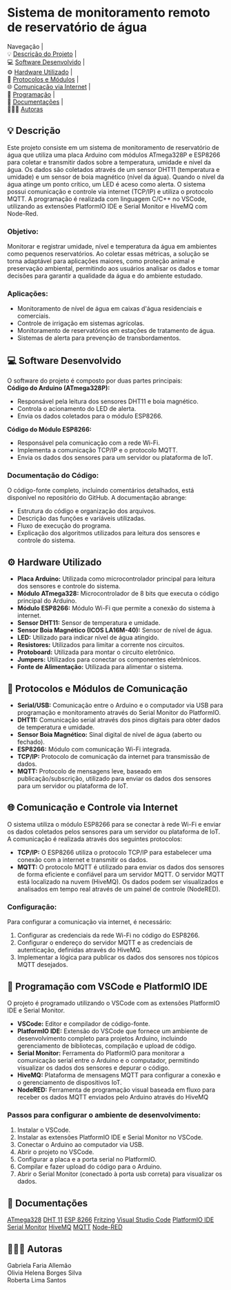 # Sistema de monitoramento remoto de reservatório de água

Navegação |   
💡 [Descrição do Projeto](#descricao) |   
💻 [Software Desenvolvido](#software) |   
⚙️ [Hardware Utilizado](#hardware) |   
📡 [Protocolos e Módulos](#protocolos) |   
🌐 [Comunicação via Internet](#comunicacao) |   
🤖 [Programação](#programacao) |   
📄 [Documentações](#documentacoes) |   
👩🏻‍🚀 [Autoras](#autoras)   

## 💡 <a name="descricao"></a> Descrição
Este projeto consiste em um sistema de monitoramento de reservatório de água que utiliza uma placa Arduino com módulos ATmega328P e ESP8266 para coletar e transmitir dados sobre a temperatura, umidade e nível da água. Os dados são coletados através de um sensor DHT11 (temperatura e umidade) e um sensor de boia magnético (nível da água). Quando o nível da água atinge um ponto crítico, um LED é aceso como alerta. O sistema possui comunicação e controle via internet (TCP/IP) e utiliza o protocolo MQTT. A programação é realizada com linguagem C/C++ no VSCode, utilizando as extensões PlatformIO IDE e Serial Monitor e HiveMQ com Node-Red.

### Objetivo:
Monitorar e registrar umidade, nível e temperatura da água em ambientes como pequenos reservatórios. Ao coletar essas métricas, a solução se torna adaptável para aplicações maiores, como proteção animal e preservação ambiental, permitindo aos usuários analisar os dados e tomar decisões para garantir a qualidade da água e do ambiente estudado.

### Aplicações:
* Monitoramento de nível de água em caixas d'água residenciais e comerciais.
* Controle de irrigação em sistemas agrícolas.
* Monitoramento de reservatórios em estações de tratamento de água.
* Sistemas de alerta para prevenção de transbordamentos.

## 💻 <a name="software"></a> Software Desenvolvido
O software do projeto é composto por duas partes principais:    
**Código do Arduino (ATmega328P):**
* Responsável pela leitura dos sensores DHT11 e boia magnético.
* Controla o acionamento do LED de alerta.
* Envia os dados coletados para o módulo ESP8266.   

**Código do Módulo ESP8266:** 
* Responsável pela comunicação com a rede Wi-Fi.
* Implementa a comunicação TCP/IP e o protocolo MQTT.
* Envia os dados dos sensores para um servidor ou plataforma de IoT.
### Documentação do Código:
O código-fonte completo, incluindo comentários detalhados, está disponível no repositório do GitHub. A documentação abrange:
* Estrutura do código e organização dos arquivos.
* Descrição das funções e variáveis utilizadas.
* Fluxo de execução do programa.
* Explicação dos algoritmos utilizados para leitura dos sensores e controle do sistema.

## ⚙️ <a name="hardware"></a> Hardware Utilizado
* **Placa Arduino:** Utilizada como microcontrolador principal para leitura dos sensores e controle do sistema.
* **Módulo ATmega328:** Microcontrolador de 8 bits que executa o código principal do Arduino.
* **Módulo ESP8266:** Módulo Wi-Fi que permite a conexão do sistema à internet.
* **Sensor DHT11:** Sensor de temperatura e umidade.
* **Sensor Boia Magnético (ICOS LA16M-40):** Sensor de nível de água.
* **LED:** Utilizado para indicar nível de água atingido.
* **Resistores:** Utilizados para limitar a corrente nos circuitos.
* **Protoboard:** Utilizada para montar o circuito eletrônico.
* **Jumpers:** Utilizados para conectar os componentes eletrônicos.
* **Fonte de Alimentação:** Utilizada para alimentar o sistema.

## 📡 <a name="interfaces"></a> Protocolos e Módulos de Comunicação
* **Serial/USB:** Comunicação entre o Arduino e o computador via USB para programação e monitoramento através do Serial Monitor do PlatformIO.
* **DHT11:** Comunicação serial através dos pinos digitais para obter dados de temperatura e umidade.
* **Sensor Boia Magnético:** Sinal digital de nível de água (aberto ou fechado).
* **ESP8266:** Módulo com comunicação Wi-Fi integrada.
* **TCP/IP:** Protocolo de comunicação da internet para transmissão de dados.
* **MQTT:** Protocolo de mensagens leve, baseado em publicação/subscrição, utilizado para enviar os dados dos sensores para um servidor ou plataforma de IoT.

## 🌐 <a name="comunicacao"></a> Comunicação e Controle via Internet
O sistema utiliza o módulo ESP8266 para se conectar à rede Wi-Fi e enviar os dados coletados pelos sensores para um servidor ou plataforma de IoT. A comunicação é realizada através dos seguintes protocolos:
* **TCP/IP:** O ESP8266 utiliza o protocolo TCP/IP para estabelecer uma conexão com a internet e transmitir os dados.
* **MQTT:** O protocolo MQTT é utilizado para enviar os dados dos sensores de forma eficiente e confiável para um servidor MQTT. O servidor MQTT está localizado na nuvem (HiveMQ). Os dados podem ser visualizados e analisados em tempo real através de um painel de controle (NodeRED).
### Configuração:
Para configurar a comunicação via internet, é necessário:
1. Configurar as credenciais da rede Wi-Fi no código do ESP8266.
2. Configurar o endereço do servidor MQTT e as credenciais de autenticação, definidas através do HiveMQ.
3. Implementar a lógica para publicar os dados dos sensores nos tópicos MQTT desejados.

## 🤖 <a name="programacao"></a> Programação com VSCode e PlatformIO IDE
O projeto é programado utilizando o VSCode com as extensões PlatformIO IDE e Serial Monitor.
* **VSCode:** Editor e compilador de código-fonte.
* **PlatformIO IDE:** Extensão do VSCode que fornece um ambiente de desenvolvimento completo para projetos Arduino, incluindo gerenciamento de bibliotecas, compilação e upload de código.
* **Serial Monitor:** Ferramenta do PlatformIO para monitorar a comunicação serial entre o Arduino e o computador, permitindo visualizar os dados dos sensores e depurar o código.
* **HiveMQ:** Plataforma de mensagens MQTT para configurar a conexão e o gerenciamento de dispositivos IoT.
* **NodeRED:** Ferramenta de programação visual baseada em fluxo para receber os dados MQTT enviados pelo Arduino através do HiveMQ

### Passos para configurar o ambiente de desenvolvimento:
1. Instalar o VSCode.
2. Instalar as extensões PlatformIO IDE e Serial Monitor no VSCode.
3. Conectar o Arduino ao computador via USB.
4. Abrir o projeto no VSCode.
5. Configurar a placa e a porta serial no PlatformIO.
6. Compilar e fazer upload do código para o Arduino.
7. Abrir o Serial Monitor (conectado à porta usb correta) para visualizar os dados.

## 📄 <a name="documentacoes"></a> Documentações
[ATmega328](https://docs.platformio.org/en/latest/boards/atmelavr/ATmega328P.html)
[DHT 11](https://learn.adafruit.com/dht/overview)
[ESP 8266](https://arduino-esp8266.readthedocs.io/en/latest/)
[Fritzing](https://fritzing.org/learning/)
[Visual Studio Code](https://code.visualstudio.com/docs)
[PlatformIO IDE](https://docs.platformio.org/en/latest/integration/ide/vscode.html)
[Serial Monitor](https://marketplace.visualstudio.com/items?itemName=ms-vscode.vscode-serial-monitor)
[HiveMQ](https://docs.hivemq.com/hivemq/latest/user-guide/index.html)
[MQTT](https://mqtt.org/)
[Node-RED](https://nodered.org/docs/)

## 👩🏻‍🚀 <a name="autoras"></a>Autoras  
Gabriela Faria Allemão  
Olivia Helena Borges Silva  
Roberta Lima Santos